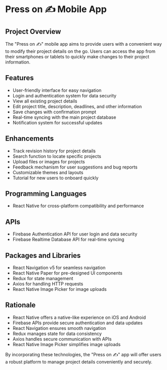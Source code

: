 # Press on ✍️ Mobile App

## Project Overview

The "Press on ✍️" mobile app aims to provide users with a convenient way to modify their project details on the go. Users can access the app from their smartphones or tablets to quickly make changes to their project information.

## Features

- User-friendly interface for easy navigation
- Login and authentication system for data security
- View all existing project details
- Edit project title, description, deadlines, and other information
- Save changes with confirmation prompt
- Real-time syncing with the main project database
- Notification system for successful updates

## Enhancements

- Track revision history for project details
- Search function to locate specific projects
- Upload files or images for projects
- Feedback mechanism for user suggestions and bug reports
- Customizable themes and layouts
- Tutorial for new users to onboard quickly

## Programming Languages

- React Native for cross-platform compatibility and performance

## APIs

- Firebase Authentication API for user login and data security
- Firebase Realtime Database API for real-time syncing

## Packages and Libraries

- React Navigation v5 for seamless navigation
- React Native Paper for pre-designed UI components
- Redux for state management
- Axios for handling HTTP requests
- React Native Image Picker for image uploads

## Rationale

- React Native offers a native-like experience on iOS and Android
- Firebase APIs provide secure authentication and data updates
- React Navigation ensures smooth navigation
- Redux manages state for data consistency
- Axios handles secure communication with APIs
- React Native Image Picker simplifies image uploads

By incorporating these technologies, the "Press on ✍️" app will offer users a robust platform to manage project details conveniently and securely.